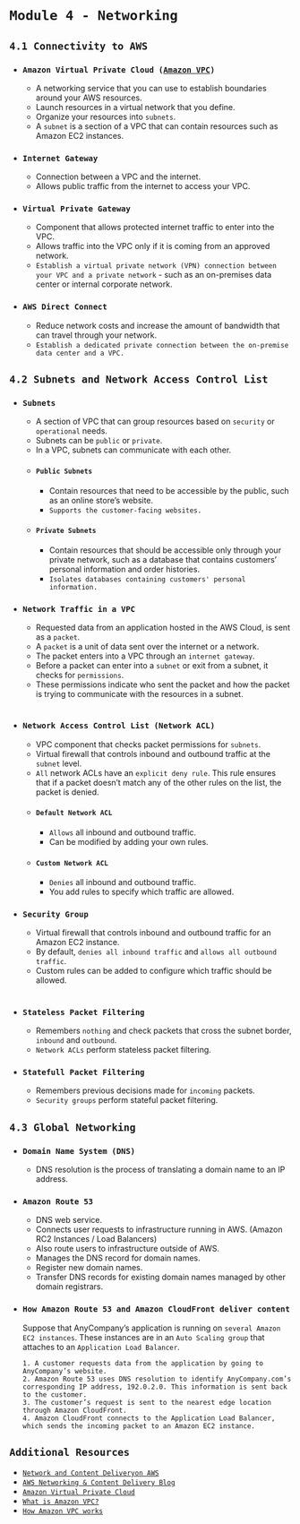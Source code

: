 # `Module 4 - Networking`

## `4.1 Connectivity to AWS`

- ### `Amazon Virtual Private Cloud (`[`Amazon VPC`](https://aws.amazon.com/vpc/)`)`
  - A networking service that you can use to establish boundaries around your AWS resources.
  - Launch resources in a virtual network that you define.
  - Organize your resources into `subnets`.
  - A `subnet` is a section of a VPC that can contain resources such as Amazon EC2 instances.
- ### `Internet Gateway`
  - Connection between a VPC and the internet.
  - Allows public traffic from the internet to access your VPC.
- ### `Virtual Private Gateway`
  - Component that allows protected internet traffic to enter into the VPC.
  - Allows traffic into the VPC only if it is coming from an approved network.
  - `Establish a virtual private network (VPN) connection between your VPC and a private network` - such as an on-premises data center or internal corporate network.
- ### `AWS Direct Connect`
  - Reduce network costs and increase the amount of bandwidth that can travel through your network.
  - `Establish a dedicated private connection between the on-premise data center and a VPC.`

## `4.2 Subnets and Network Access Control List`

- ### `Subnets`
  - A section of VPC that can group resources based on `security` or `operational` needs.
  - Subnets can be `public` or `private`.
  - In a VPC, subnets can communicate with each other.
  - #### `Public Subnets`
    - Contain resources that need to be accessible by the public, such as an online store’s website.
    - `Supports the customer-facing websites.`
  - #### `Private Subnets`
    - Contain resources that should be accessible only through your private network, such as a database that contains customers’ personal information and order histories.
    - `Isolates databases containing customers' personal information.`
- ### `Network Traffic in a VPC`
  - Requested data from an application hosted in the AWS Cloud, is sent as a `packet`.
  - A `packet` is a unit of data sent over the internet or a network.
  - The packet enters into a VPC through an `internet gateway`.
  - Before a packet can enter into a `subnet` or exit from a subnet, it checks for `permissions`.
  - These permissions indicate who sent the packet and how the packet is trying to communicate with the resources in a subnet.

#

- ### `Network Access Control List (Network ACL)`
  - VPC component that checks packet permissions for `subnets`.
  - Virtual firewall that controls inbound and outbound traffic at the `subnet` level.
  - `All` network ACLs have an `explicit deny rule`. This rule ensures that if a packet doesn’t match any of the other rules on the list, the packet is denied.
  - #### `Default Network ACL`
    - `Allows` all inbound and outbound traffic.
    - Can be modified by adding your own rules.
  - #### `Custom Network ACL`
    - `Denies` all inbound and outbound traffic.
    - You add rules to specify which traffic are allowed.
- ### `Security Group`
  - Virtual firewall that controls inbound and outbound traffic for an Amazon EC2 instance.
  - By default, `denies all inbound traffic` and `allows all outbound traffic`.
  - Custom rules can be added to configure which traffic should be allowed.

#

- ### `Stateless Packet Filtering`
  - Remembers `nothing` and check packets that cross the subnet border, `inbound` and `outbound`.
  - `Network ACLs` perform stateless packet filtering.
- ### `Statefull Packet Filtering`
  - Remembers previous decisions made for `incoming` packets.
  - `Security groups` perform stateful packet filtering.

## `4.3 Global Networking`

- ### `Domain Name System (DNS)`
  - DNS resolution is the process of translating a domain name to an IP address.
- ### `Amazon Route 53`
  - DNS web service.
  - Connects user requests to infrastructure running in AWS. (Amazon RC2 Instances / Load Balancers)
  - Also route users to infrastructure outside of AWS.
  - Manages the DNS record for domain names.
  - Register new domain names.
  - Transfer DNS records for existing domain names managed by other domain registrars.
- ### `How Amazon Route 53 and Amazon CloudFront deliver content`

  Suppose that AnyCompany’s application is running on `several Amazon EC2 instances`. These instances are in an `Auto Scaling group` that attaches to an `Application Load Balancer`.

  ```
  1. A customer requests data from the application by going to AnyCompany’s website.
  2. Amazon Route 53 uses DNS resolution to identify AnyCompany.com’s corresponding IP address, 192.0.2.0. This information is sent back to the customer.
  3. The customer’s request is sent to the nearest edge location through Amazon CloudFront.
  4. Amazon CloudFront connects to the Application Load Balancer, which sends the incoming packet to an Amazon EC2 instance.
  ```

## `Additional Resources`

- [`Network and Content Deliveryon AWS`](https://aws.amazon.com/products/networking)
- [`AWS Networking & Content Delivery Blog`](https://aws.amazon.com/blogs/networking-and-content-delivery/)
- [`Amazon Virtual Private Cloud`](https://aws.amazon.com/vpc)
- [`What is Amazon VPC?`](https://docs.aws.amazon.com/vpc/latest/userguide/what-is-amazon-vpc.html)
- [`How Amazon VPC works`](https://docs.aws.amazon.com/vpc/latest/userguide/how-it-works.html)
